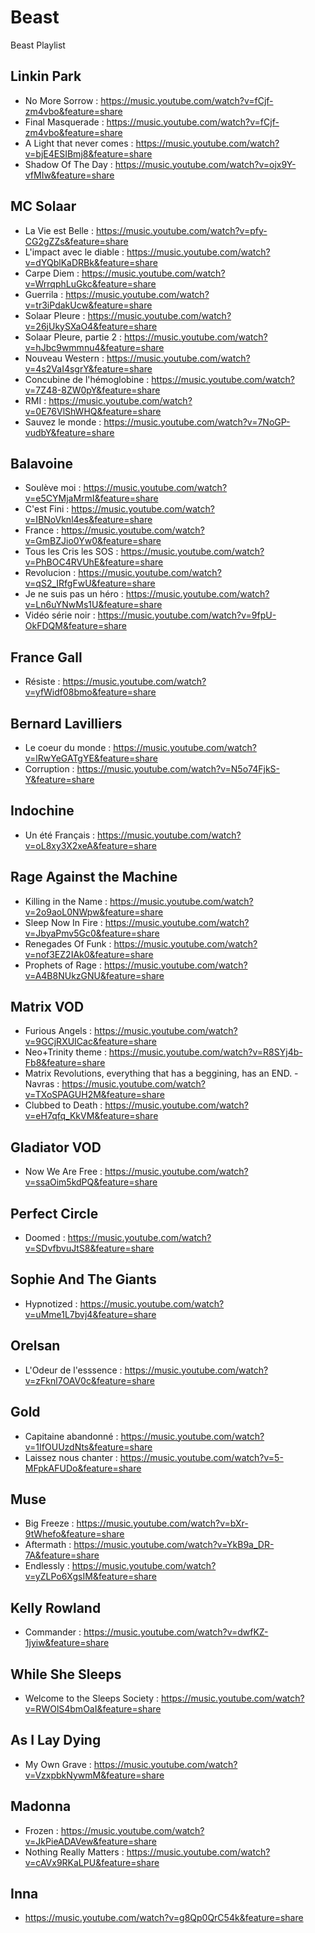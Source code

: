 # Beast
Beast Playlist

## Linkin Park

- No More Sorrow : https://music.youtube.com/watch?v=fCjf-zm4vbo&feature=share
- Final Masquerade : https://music.youtube.com/watch?v=fCjf-zm4vbo&feature=share
- A Light that never comes : https://music.youtube.com/watch?v=bjE4ESIBmj8&feature=share
- Shadow Of The Day : https://music.youtube.com/watch?v=ojx9Y-vfMIw&feature=share

## MC Solaar

- La Vie est Belle : https://music.youtube.com/watch?v=pfy-CG2gZZs&feature=share
- L'impact avec le diable : https://music.youtube.com/watch?v=dYQblKaDRBk&feature=share
- Carpe Diem : https://music.youtube.com/watch?v=WrrqphLuGkc&feature=share
- Guerrila : https://music.youtube.com/watch?v=tr3iPdakUcw&feature=share
- Solaar Pleure : https://music.youtube.com/watch?v=26jUkySXaO4&feature=share
- Solaar Pleure, partie 2 : https://music.youtube.com/watch?v=hJbc9wmmnu4&feature=share
- Nouveau Western : https://music.youtube.com/watch?v=4s2VaI4sgrY&feature=share
- Concubine de l'hémoglobine : https://music.youtube.com/watch?v=7Z48-8ZW0pY&feature=share
- RMI : https://music.youtube.com/watch?v=0E76VlShWHQ&feature=share
- Sauvez le monde : https://music.youtube.com/watch?v=7NoGP-vudbY&feature=share

## Balavoine

- Soulève moi : https://music.youtube.com/watch?v=e5CYMjaMrmI&feature=share
- C'est Fini : https://music.youtube.com/watch?v=IBNoVknl4es&feature=share
- France : https://music.youtube.com/watch?v=GmBZJio0Yw0&feature=share
- Tous les Cris les SOS : https://music.youtube.com/watch?v=PhBOC4RVUhE&feature=share
- Revolucion : https://music.youtube.com/watch?v=qS2_IRfgFwU&feature=share
- Je ne suis pas un héro : https://music.youtube.com/watch?v=Ln6uYNwMs1U&feature=share
- Vidéo série noir : https://music.youtube.com/watch?v=9fpU-OkFDQM&feature=share

## France Gall

- Résiste : https://music.youtube.com/watch?v=yfWidf08bmo&feature=share

## Bernard Lavilliers

- Le coeur du monde : https://music.youtube.com/watch?v=lRwYeGATgYE&feature=share
- Corruption : https://music.youtube.com/watch?v=N5o74FjkS-Y&feature=share

## Indochine

- Un été Français : https://music.youtube.com/watch?v=oL8xy3X2xeA&feature=share

## Rage Against the Machine

- Killing in the Name : https://music.youtube.com/watch?v=2o9aoL0NWpw&feature=share
- Sleep Now In Fire : https://music.youtube.com/watch?v=JbyaPmv5Gc0&feature=share
- Renegades Of Funk : https://music.youtube.com/watch?v=nof3EZ2IAk0&feature=share
- Prophets of Rage : https://music.youtube.com/watch?v=A4B8NUkzGNU&feature=share

## Matrix VOD

- Furious Angels : https://music.youtube.com/watch?v=9GCjRXUICac&feature=share
- Neo+Trinity theme : https://music.youtube.com/watch?v=R8SYj4b-Fb8&feature=share
- Matrix Revolutions, everything that has a beggining, has an END. - Navras : https://music.youtube.com/watch?v=TXoSPAGUH2M&feature=share
- Clubbed to Death : https://music.youtube.com/watch?v=eH7qfq_KkVM&feature=share

## Gladiator VOD

- Now We Are Free : https://music.youtube.com/watch?v=ssaOim5kdPQ&feature=share

## Perfect Circle

- Doomed : https://music.youtube.com/watch?v=SDvfbvuJtS8&feature=share

## Sophie And The Giants

- Hypnotized : https://music.youtube.com/watch?v=uMme1L7bvj4&feature=share

## Orelsan

- L'Odeur de l'esssence : https://music.youtube.com/watch?v=zFknl7OAV0c&feature=share

## Gold

- Capitaine abandonné : https://music.youtube.com/watch?v=1IfOUUzdNts&feature=share
- Laissez nous chanter : https://music.youtube.com/watch?v=5-MFpkAFUDo&feature=share

## Muse

- Big Freeze : https://music.youtube.com/watch?v=bXr-9tWhefo&feature=share
- Aftermath : https://music.youtube.com/watch?v=YkB9a_DR-7A&feature=share
- Endlessly : https://music.youtube.com/watch?v=yZLPo6XgsIM&feature=share

## Kelly Rowland

- Commander : https://music.youtube.com/watch?v=dwfKZ-1jyiw&feature=share

## While She Sleeps

- Welcome to the Sleeps Society : https://music.youtube.com/watch?v=RWOlS4bmOaI&feature=share

## As I Lay Dying

- My Own Grave : https://music.youtube.com/watch?v=VzxpbkNywmM&feature=share

## Madonna

- Frozen : https://music.youtube.com/watch?v=JkPieADAVew&feature=share
- Nothing Really Matters : https://music.youtube.com/watch?v=cAVx9RKaLPU&feature=share

## Inna

- https://music.youtube.com/watch?v=g8Qp0QrC54k&feature=share
